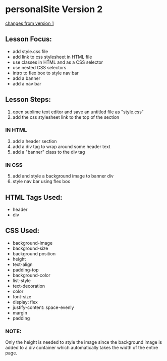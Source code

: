 # personalSite Version 2

[changes from version 1](https://github.com/bravecourse/personalSite/commit/726d3d7388fcd77ba750afd160d19e0d522bee5c)

## Lesson Focus:
- add style.css file
- add link to css stylesheet in HTML file
- use classes in HTML and as a CSS selector
- use nested CSS selectors
- intro to flex box to style nav bar
- add a banner
- add a nav bar

## Lesson Steps:
1. open sublime text editor and save an untitled file as "style.css"
2. add the css stylesheet link to the top of the <head></head> section
### IN HTML
3. add a header section
3. add a div tag to wrap around some header text
4. add a "banner" class to the div tag
### IN CSS
5. add and style a background image to banner div
6. style nav bar using flex box 

## HTML Tags Used:
- header
- div

## CSS Used:
- background-image
- background-size
- background position
- height
- text-align
- padding-top
- background-color
- list-style
- text-decoration
- color
- font-size
- display: flex
- justify-content: space-evenly
- margin
- padding




### NOTE:
Only the height is needed to style the image since the background image is added to a div container 
which automatically takes the width of the entire page.
